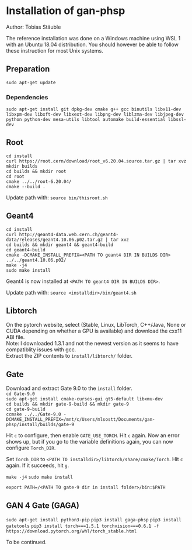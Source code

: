 # Installation of gan-phsp #

Author: Tobias Stäuble

The reference installation was done on a Windows machine using WSL 1 with an Ubuntu 18.04 distribution. You should however be able to follow these instruction for most Unix systems.

## Preparation
`sudo apt-get update`

### Dependencies 
`sudo apt-get install git dpkg-dev cmake g++ gcc binutils libx11-dev libxpm-dev libxft-dev libxext-dev libpng-dev liblzma-dev libjpeg-dev python python-dev mesa-utils libtool automake build-essential libssl-dev`

## Root
`cd install`  
`curl https://root.cern/download/root_v6.20.04.source.tar.gz | tar xvz`  
`mkdir builds`  
`cd builds && mkdir root`  
`cd root`  
`cmake ../../root-6.20.04/`  
`cmake --build .`  

Update path with: `source bin/thisroot.sh`

## Geant4
`cd install`  
`curl http://geant4-data.web.cern.ch/geant4-data/releases/geant4.10.06.p02.tar.gz | tar xvz`  
`cd builds && mkdir geant4 && geant4-build`  
`cd geant4-build`  
`cmake -DCMAKE_INSTALL_PREFIX=<PATH TO geant4 DIR IN BUILDS DIR> ../../geant4.10.06.p02/`  
`make -j4`  
`sudo make install`  

Geant4 is now installed at `<PATH TO geant4 DIR IN BUILDS DIR>`.

Update path with: `source <installdir>/bin/geant4.sh`

## Libtorch
On the pytorch website, select (Stable, Linux, LibTorch, C++/Java, None or CUDA depending on whether a GPU is available) and download the cxx11 ABI file.  
Note: I downloaded 1.3.1 and not the newest version as it seems to have compatiblity issues with gcc.  
Extract the ZIP contents to `install/libtorch/` folder.  


## Gate
Download and extract Gate 9.0 to the `install` folder.  
`cd Gate-9.0`  
`sudo apt-get install cmake-curses-gui qt5-default libxmu-dev`  
`cd builds && mkdir gate-9-build && mkdir gate-9`  
`cd gate-9-build`  
`ccmake ../../Gate-9.0 -DCMAKE_INSTALL_PREFIX=/mnt/c/Users/mlsostt/Documents/gan-phsp/install/builds/gate-9`  

Hit `c` to configure, then enable `GATE_USE_TORCH`. Hit `c` again. Now an error shows up, but if you go to the variable definitions again, you can now configure `Torch_DIR`.

Set `Torch_DIR` to `<PATH TO installdir>/libtorch/share/cmake/Torch`. Hit `c` again. If it succeeds, hit `g`. 

`make -j4`
`sudo make install`

`export PATH=/<PATH TO gate-9 dir in install folder>/bin:$PATH`


## GAN 4 Gate (GAGA)
`sudo apt-get install python3-pip`
`pip3 install gaga-phsp`
`pip3 install gatetools`
`pip3 install torch===1.5.1 torchvision===0.6.1 -f https://download.pytorch.org/whl/torch_stable.html`


To be continued.